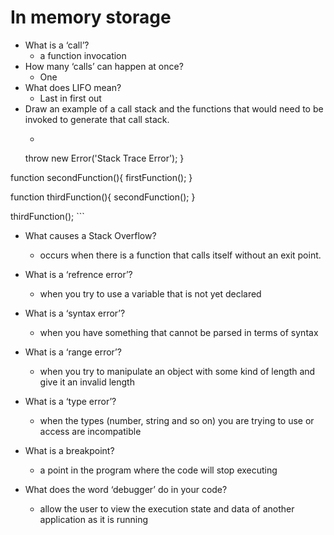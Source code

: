 # In memory storage

- What is a ‘call’?
    - a function invocation 
- How many ‘calls’ can happen at once?
    - One 
- What does LIFO mean?
    - Last in first out
- Draw an example of a call stack and the functions that would need to be invoked to generate that call stack.
    - ``` function firstFunction(){
  throw new Error('Stack Trace Error');
}

function secondFunction(){
  firstFunction();
}

function thirdFunction(){
  secondFunction();
}

thirdFunction(); ```
- What causes a Stack Overflow?
    - occurs when there is a function that calls itself without an exit point.

- What is a ‘refrence error’?
    - when you try to use a variable that is not yet declared
- What is a ‘syntax error’?
    - when you have something that cannot be parsed in terms of syntax
- What is a ‘range error’?
    - when you try to manipulate an object with some kind of length and give it an invalid length
- What is a ‘type error’?
    - when the types (number, string and so on) you are trying to use or access are incompatible
- What is a breakpoint?
    - a point in the program where the code will stop executing
- What does the word ‘debugger’ do in your code?
    - allow the user to view the execution state and data of another application as it is running